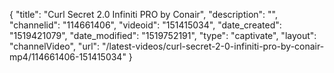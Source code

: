 {
    "title": "Curl Secret 2.0 Infiniti PRO by Conair",
    "description": "",
    "channelid": "114661406",
    "videoid": "151415034",
    "date_created": "1519421079",
    "date_modified": "1519752191",
    "type": "captivate",
    "layout": "channelVideo",
    "url": "\/latest-videos\/curl-secret-2-0-infiniti-pro-by-conair-mp4\/114661406-151415034"
}